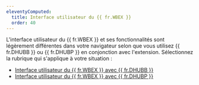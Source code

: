 ```yaml
---
eleventyComputed:
  title: Interface utilisateur du {{ fr.WBEX }}
  order: 40
---
```

L'interface utilisateur du {{ fr.WBEX }} et ses fonctionnalités sont légèrement différentes dans votre navigateur selon que vous utilisez {{ fr.DHUBB }} ou {{ fr.DHUBP }} en conjonction avec l'extension. Sélectionnez la rubrique qui s'applique à votre situation :  

* [Interface utilisateur du {{ fr.WBEX }} avec {{ fr.DHUBB }}](/fr/hub/workspace-browser-extension/workspace-browser-extension-user-interface/workspace-browser-extension-user-interface-hub-business/) 
* [Interface utilisateur du {{ fr.WBEX }} avec {{ fr.DHUBP }}](/fr/hub/workspace-browser-extension/workspace-browser-extension-user-interface/workspace-browser-extension-user-interface-hub-personal/) 
